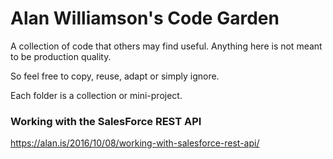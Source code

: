 # Alan Williamson's Code Garden

A collection of code that others may find useful.   Anything here is not meant to be production quality.

So feel free to copy, reuse, adapt or simply ignore.

Each folder is a collection or mini-project.

### Working with the SalesForce REST API
https://alan.is/2016/10/08/working-with-salesforce-rest-api/
